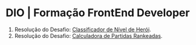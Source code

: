 # DIO | Formação FrontEnd Developer
1. Resolução do Desafio: [Classificador de Nível de Herói](https://github.com/felipesabbado/dio-frontend-developer/tree/main/desafio1).
2. Resolução do Desafio: [Calculadora de Partidas Rankeadas]().
